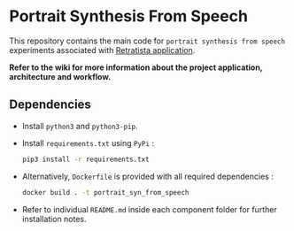 # Portrait Synthesis From Speech

This repository contains the main code for `portrait synthesis from speech` experiments associated with [Retratista application](https://github.com/DarkGeekMS/Retratista).

__Refer to the wiki for more information about the project application, architecture and workflow.__

## Dependencies

-   Install `python3` and `python3-pip`.

-   Install `requirements.txt` using `PyPi` :
    ```bash
    pip3 install -r requirements.txt
    ```

-   Alternatively, `Dockerfile` is provided with all required dependencies :
    ```bash
    docker build . -t portrait_syn_from_speech
    ```

-   Refer to individual `README.md` inside each component folder for further installation notes.
